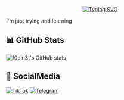 <div align="center">
    <a href="https://www.tiktok.com/@f0ol.n3t_">
        <img src="https://readme-typing-svg.herokuapp.com?font=Fira+Code&weight=200&size=50&pause=1000&center=true&width=535&height=100&lines=Hello+friend;I'm+F0oln3t;Welcome" alt="Typing SVG" />
    </a>
</div>

I'm just trying and learning 

## 📊 GitHub Stats
![f0oln3t's GitHub stats](https://github-readme-stats.vercel.app/api?username=f0oln3t&show_icons=true&theme=dark)

## 📱 SocialMedia
[![TikTok](https://img.shields.io/badge/TikTok-000000?style=flat&logo=tikTok&logoColor=white)](https://www.tiktok.com/@f0ol.n3t_)
[![Telegram](https://img.shields.io/badge/Telegram-2CA5E0?style=flat&logo=telegram&logoColor=white)](https://t.me/foolnett)
